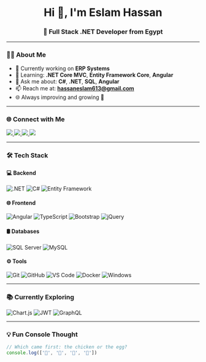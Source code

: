 <h1 align="center">Hi 👋, I'm Eslam Hassan</h1>
<h3 align="center">🚀 Full Stack .NET Developer from Egypt</h3>

---

### 👨‍💻 About Me

- 🔭 Currently working on **ERP Systems**
- 🌱 Learning: **.NET Core MVC**, **Entity Framework Core**, **Angular**
- 💬 Ask me about: **C#**, **.NET**, **SQL**, **Angular**
- 📫 Reach me at: **hassaneslam613@gmail.com**
- 🌐 Always improving and growing 💪

---

### 🌐 Connect with Me

<p align="left">
  <a href="https://www.linkedin.com/in/eslamhhassan" target="_blank">
    <img src="https://img.shields.io/badge/LinkedIn-0077B5?style=flat&logo=linkedin&logoColor=white"/>
  </a>
  <a href="https://fb.com/eslam hassan" target="_blank">
    <img src="https://img.shields.io/badge/Facebook-1877F2?style=flat&logo=facebook&logoColor=white"/>
  </a>
  <a href="mailto:hassaneslam613@gmail.com">
    <img src="https://img.shields.io/badge/Gmail-D14836?style=flat&logo=gmail&logoColor=white"/>
  </a>
  <a href="https://api.whatsapp.com/send?phone=01022336478">
    <img src="https://img.shields.io/badge/WhatsApp-25D366?style=flat&logo=whatsapp&logoColor=white"/>
  </a>
</p>

---

### 🛠️ Tech Stack

#### 💻 Backend
![.NET](https://img.shields.io/badge/.NET-512BD4?style=flat&logo=dotnet&logoColor=white)
![C#](https://img.shields.io/badge/C%23-239120?style=flat&logo=c-sharp&logoColor=white)
![Entity Framework](https://img.shields.io/badge/EF%20Core-6DB33F?style=flat&logo=.net&logoColor=white)

#### 🌐 Frontend
![Angular](https://img.shields.io/badge/Angular-DD0031?style=flat&logo=angular&logoColor=white)
![TypeScript](https://img.shields.io/badge/TypeScript-007ACC?style=flat&logo=typescript&logoColor=white)
![Bootstrap](https://img.shields.io/badge/Bootstrap-7952B3?style=flat&logo=bootstrap&logoColor=white)
![jQuery](https://img.shields.io/badge/jQuery-0769AD?style=flat&logo=jquery&logoColor=white)

#### 🛢️ Databases
![SQL Server](https://img.shields.io/badge/SQL%20Server-CC2927?style=flat&logo=microsoftsqlserver&logoColor=white)
![MySQL](https://img.shields.io/badge/MySQL-005C84?style=flat&logo=mysql&logoColor=white)

#### ⚙️ Tools
![Git](https://img.shields.io/badge/Git-F05032?style=flat&logo=git&logoColor=white)
![GitHub](https://img.shields.io/badge/GitHub-181717?style=flat&logo=github)
![VS Code](https://img.shields.io/badge/VS%20Code-007ACC?style=flat&logo=visualstudiocode)
![Docker](https://img.shields.io/badge/Docker-2496ED?style=flat&logo=docker&logoColor=white)
![Windows](https://img.shields.io/badge/Windows-0078D6?style=flat&logo=windows&logoColor=white)

---

### 📚 Currently Exploring
![Chart.js](https://img.shields.io/badge/Chart.js-F5788D?style=flat&logo=chartdotjs&logoColor=white)
![JWT](https://img.shields.io/badge/JWT-000000?style=flat&logo=jsonwebtokens&logoColor=white)
![GraphQL](https://img.shields.io/badge/GraphQL-E10098?style=flat&logo=graphql&logoColor=white)

---

### 💡 Fun Console Thought

```ts
// Which came first: the chicken or the egg?
console.log(['🥚', '🐣', '🐥', '🐔'])
